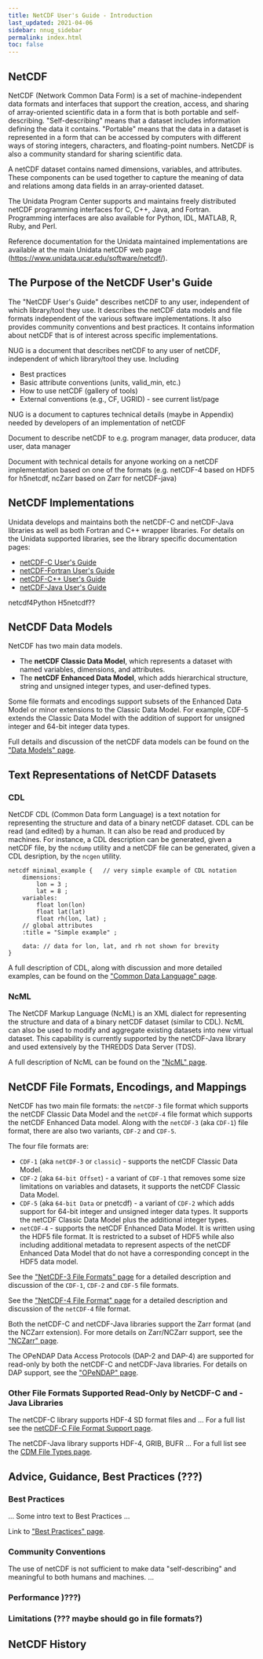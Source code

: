```yaml
---
title: NetCDF User's Guide - Introduction
last_updated: 2021-04-06
sidebar: nnug_sidebar
permalink: index.html
toc: false
---
```


## NetCDF

<!-- NOTE:
Text mainly from [netCDF home page](https://www.unidata.ucar.edu/software/netcdf/),
self-describing and portable bit from NUG/guide.md#netcdf_purpose
-->

NetCDF (Network Common Data Form) is a set of
machine-independent data formats and interfaces
that support the creation, access, and sharing
of array-oriented scientific data
in a form that is both portable and self-describing.
"Self-describing" means that a dataset includes information defining the data it contains.
"Portable" means that the data in a dataset is represented in a form that can be accessed
by computers with different ways of storing integers, characters, and floating-point numbers.
NetCDF is also a community standard for sharing scientific data.

<!-- NOTE:
Text from NUG/netcdf_data_set_components.md#data_model, paragraph 1
-->
A netCDF dataset contains named dimensions, variables, and attributes.
These components can be used together to capture the meaning of data
and relations among data fields in an array-oriented dataset.


The Unidata Program Center supports and maintains freely distributed
netCDF programming interfaces for C, C++, Java, and Fortran.
Programming interfaces are also available
for Python, IDL, MATLAB, R, Ruby, and Perl.

Reference documentation for the Unidata maintained implementations
are available at the main Unidata netCDF web page (https://www.unidata.ucar.edu/software/netcdf/).

## The Purpose of the NetCDF User's Guide

The "NetCDF User's Guide" describes netCDF to any user,
independent of which library/tool they use.
It describes the netCDF data models and file formats
independent of the various software implementations.
It also provides community conventions and best practices.
It contains information about netCDF that is of interest across specific implementations.

<!-- NOTE:
Text from Roadmap.md
-->

NUG is a document that describes netCDF to any user of netCDF,
independent of which library/tool they use. Including

* Best practices
* Basic attribute conventions (units, valid_min, etc.)
* How to use netCDF (gallery of tools)
* External conventions (e.g., CF, UGRID) - see current list/page

NUG is a document to captures technical details
(maybe in Appendix) needed by developers of an implementation of netCDF

Document to describe netCDF to e.g. program manager, data producer,
data user, data manager

Document with technical details for anyone working
on a netCDF implementation
based on one of the formats
(e.g. netCDF-4 based on HDF5 for h5netcdf,
ncZarr based on Zarr for netCDF-java)

## NetCDF Implementations

[//]: # (TODO: Move details about implmentations from top section this page here or vice versa.)

Unidata develops and maintains both the netCDF-C and netCDF-Java libraries as well as both Fortran and C++ wrapper libraries. For details on the Unidata supported libraries, see the library specific documentation pages:
* [netCDF-C User's Guide](https://docs.unidata.ucar.edu/netcdf-c/current/)
* [netCDF-Fortran User's Guide](https://docs.unidata.ucar.edu/netcdf-fortran/current/)
* [netCDF-C++ User's Guide](https://docs.unidata.ucar.edu/netcdf-cxx/current/)
* [netCDF-Java User's Guide](https://docs.unidata.ucar.edu/netcdf-java/current/userguide/)

netcdf4Python
H5netcdf??

## NetCDF Data Models
NetCDF has two main data models.
* The **netCDF Classic Data Model**, which represents a dataset with named variables, dimensions, and attributes.
* The **netCDF Enhanced Data Model**, which adds hierarchical structure, string and unsigned integer types, and user-defined types.

Some file formats and encodings support subsets of the Enhanced Data Model
or minor extensions to the Classic Data Model.
For example, CDF-5 extends the Classic Data Model with the addition of
support for unsigned integer and 64-bit integer data types.

Full details and discussion of the netCDF data models can be found on the ["Data Models" page](data_models.html).

## Text Representations of NetCDF Datasets

### CDL

NetCDF CDL (Common Data form Language) is a text notation for representing the structure and data of a binary netCDF dataset.
CDL can be read (and edited) by a human. It can also be read and produced by machines. For instance, a CDL description can be generated, given a netCDF file, by the `ncdump` utility and a netCDF file can be generated, given a CDL desription, by the `ncgen` utility.

````
netcdf minimal_example {   // very simple example of CDL notation
    dimensions:
        lon = 3 ;
        lat = 8 ;
    variables:
        float lon(lon)
        float lat(lat)
        float rh(lon, lat) ;
    // global attributes
    :title = "Simple example" ;

    data: // data for lon, lat, and rh not shown for brevity
}
````

A full description of CDL, along with discussion and more detailed examples,
can be found on the ["Common Data Language" page](cdl.html).

### NcML

The NetCDF Markup Language (NcML) is an XML dialect for representing the structure and data of a binary netCDF dataset (similar to CDL). NcML can also be used to modify and aggregate existing datasets into new virtual dataset. This capability is currently supported by the netCDF-Java library and used extensively by the THREDDS Data Server (TDS).

[//]: # (TODO: Decide if NcML should be included in the NUG. And what should be pulled from netCDF-Java.)
A full description of NcML can be found on the ["NcML" page](ncml.html).

## NetCDF File Formats, Encodings, and Mappings

NetCDF has two main file formats:
the `netCDF-3` file format which supports the netCDF Classic Data Model
and the `netCDF-4` file format which supports the netCDF Enhanced Data model.
Along with the `netCDF-3` (aka `CDF-1`) file format, there are also two variants, `CDF-2` and `CDF-5`.

The four file formats are:
* `CDF-1` (aka `netCDF-3` or `classic`) - supports the netCDF Classic Data Model.
* `CDF-2` (aka `64-bit Offset`) - a variant of `CDF-1` that removes some size limitations on variables and datasets, it supports the netCDF Classic Data Model.
* `CDF-5` (aka `64-bit Data` or pnetcdf) - a variant of `CDF-2` which adds support for 64-bit integer and unsigned integer data types. It supports the netCDF Classic Data Model plus the additional integer types.
* `netCDF-4` - supports the netCDF Enhanced Data Model. It is written using the HDF5 file format. It is restricted to a subset of HDF5 while also including additional metadata to represent aspects of the netCDF Enhanced Data Model that do not have a corresponding concept in the HDF5 data model.

See the ["NetCDF-3 File Formats" page](nc3_file_formats.html) for a detailed description and discussion of the `CDF-1`, `CDF-2` and `CDF-5` file formats.

See the ["NetCDF-4 File Format" page](nc4_file_format.html) for a detailed description and discussion of the `netCDF-4` file format.

Both the netCDF-C and netCDF-Java libraries support the Zarr format (and the NCZarr extension). For more details on Zarr/NCZarr support, see the ["NCZarr" page](nczarr.html).

The OPeNDAP Data Access Protocols (DAP-2 and DAP-4) are supported for read-only by both the netCDF-C and netCDF-Java libraries. For details on DAP support, see the ["OPeNDAP" page](dap.html).

### Other File Formats Supported Read-Only by NetCDF-C and -Java Libraries

The netCDF-C library supports HDF-4 SD format files and ... For a full list see the [netCDF-C File Format Support page]().

The netCDF-Java library supports HDF-4, GRIB, BUFR ... For a full list see the [CDM File Types page](https://docs.unidata.ucar.edu/netcdf-java/current/userguide/file_types.html).

## Advice, Guidance, Best Practices (???)
### Best Practices

... Some intro text to Best Practices ...

Link to ["Best Practices" page](best_practices.html).

### Community Conventions

The use of netCDF is not sufficient to make data "self-describing" and meaningful to both humans and machines. ...

[//]: # (TODO: See text in NUG/netcdf_introduction.html#creating_self)

### Performance )???)

[//]: # (TODO: See text in NUG/netcdf_introduction.html#performance)

### Limitations (??? maybe should go in file formats?)

[//]: # (TODO: See text in NUG/netcdf_introduction.html#limitations)

## NetCDF History

